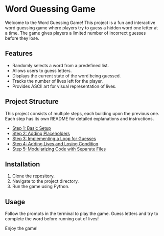 # Word Guessing Game

Welcome to the Word Guessing Game! This project is a fun and interactive word guessing game where players try to guess a hidden word one letter at a time. The game gives players a limited number of incorrect guesses before they lose.

## Features

- Randomly selects a word from a predefined list.
- Allows users to guess letters.
- Displays the current state of the word being guessed.
- Tracks the number of lives left for the player.
- Provides ASCII art for visual representation of lives.

## Project Structure

This project consists of multiple steps, each building upon the previous one. Each step has its own README for detailed explanations and instructions.

- [Step 1: Basic Setup](step1/README.md)
- [Step 2: Adding Placeholders](step2/README.md)
- [Step 3: Implementing a Loop for Guesses](step3/README.md)
- [Step 4: Adding Lives and Losing Condition](step4/README.md)
- [Step 5: Modularizing Code with Separate Files](step5/README.md)

## Installation

1. Clone the repository.
2. Navigate to the project directory.
3. Run the game using Python.

## Usage

Follow the prompts in the terminal to play the game. Guess letters and try to complete the word before running out of lives!

Enjoy the game!

